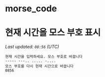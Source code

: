 # morse_code
# 현재 시간을 모스 부호 표시
<!-- MORSE_TIME_START -->
_Last updated: `08:56` (UTC)_

```
현재 시간을 입력하세요. 모스 부호로 바꿉니다
----- ---.. ..... -....
모스 부호를 다시 현재 시간으로 바꿉니다
0856
```
<!-- MORSE_TIME_END -->
